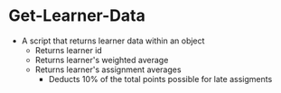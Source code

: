 # Get-Learner-Data

- A script that returns learner data within an object
  - Returns learner id
  - Returns learner's weighted average
  - Returns learner's assignment averages
    - Deducts 10% of the total points possible for late assigments
